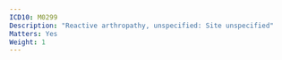 ```yaml
---
ICD10: M0299
Description: "Reactive arthropathy, unspecified: Site unspecified"
Matters: Yes
Weight: 1
---
```

